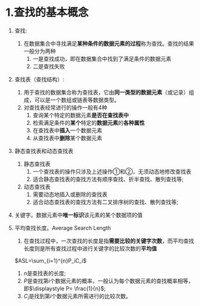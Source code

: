 # 1.查找的基本概念

1. 查找:
   1. 在数据集合中寻找满足**某种条件的数据元素的过程**称为查找。查找的结果一般分为两种
      1. 一是查找成功，即在数据集合中找到了满足条件的数据元素
      2. 二是查找失败

2. 查找表（查找结构）:
   1. 用于查找的数据集合称为查找表，它由**同一类型的数据元素**（或记录）组成，可以是一个数组或链表等数据类型。
   2. 对查找表经常进行的操作一般有4种
      1. 查询某个特定的数据元素**是否在查找表中**
      2. 检索满足条件的**某个**特定的**数据元素**的**各种属性**
      3. 在查找表中**插入**一个数据元素
      4. 从查找表中**删除**某个数据元素

3. 静态查找表和动态查找表
   1. 静态查找表
      1. 一个查找表的操作只涉及上述操作①和②，无须动态地修改查找表
      2. 适合静态查找表的查找方法有顺序查找、折半查找、散列查找等;
   2. 动态查找表
      1. 需要动态地插入或删除的查找表
      2. 适合动态查找表的查找方法有二叉排序树的查找、散列查找等;

4. 关键字。数据元素中**唯一标识**该元素的某个数据项的值

5. 平均查找长度。Average Search Length
   1. 在查找过程中，一次查找的长度是指**需要比较的关键字次数**，而平均查找长度则是所有查找过程中进行关键字的比较次数的**平均值**

    $ASL=\sum_{i=1}^{n}P_iC_i$

    1. $n$是查找表的长度;
    2. $P$是查找第$i$个数据元素的概率，一般认为每个数据元素的查找概率相等，即$\displaystyle P= \frac{1}{n}$;
    3. $C_i$是找到第$i$个数据元素所需进行的比较次数。
